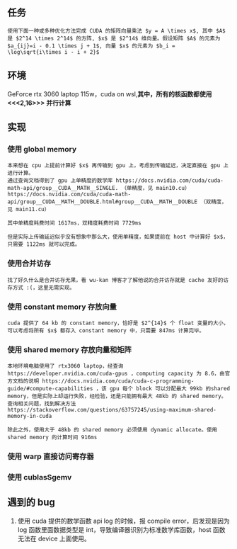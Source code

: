 ## 任务
    使用下面一种或多种优化方法完成 CUDA 的矩阵向量乘法 $y = A \times x$, 其中 $A$ 是 $2^14 \times 2^14$ 的方阵, $x$ 是 $2^14$ 维向量。假设矩阵 $A$ 的元素为 $a_{ij}=i - 0.1 \times j + 1$, 向量 $x$ 的元素为 $b_i = \log\sqrt{i\times i - i + 2}$ 

## 环境
GeForce rtx 3060 laptop 115w，cuda on wsl,**其中，所有的核函数都使用 <<<2,16>>> 并行计算**

## 实现

### 使用 global memory

    本来想在 cpu 上提前计算好 $x$ 再传输到 gpu 上，考虑到传输延迟，决定直接在 gpu 上进行计算。
    通过查询文档得到了 gpu 上单精度的数学库 https://docs.nvidia.com/cuda/cuda-math-api/group__CUDA__MATH__SINGLE. （单精度，见 main10.cu）  
    https://docs.nvidia.com/cuda/cuda-math-api/group__CUDA__MATH__DOUBLE.html#group__CUDA__MATH__DOUBLE （双精度，见 main11.cu）
    
    其中单精度耗费时间 1617ms，双精度耗费时间 7729ms

    但是实际上传输延迟似乎没有想象中那么大，使用单精度，如果提前在 host 中计算好 $x$，只需要 1122ms 就可以完成。

### 使用合并访存

    找了好久什么是合并访存无果，看 wu-kan 博客才了解他说的合并访存就是 cache 友好的访存方式 :(，这里无需实现。

### 使用 constant memory 存放向量

    cuda 提供了 64 kb 的 constant memory，恰好是 $2^{14}$ 个 float 变量的大小，可以考虑将所有 $x$ 都存入 constant memory 中，只需要 847ms 计算完毕。

### 使用 shared memory 存放向量和矩阵

    本地环境电脑使用了 rtx3060 laptop，经查询 https://developer.nvidia.com/cuda-gpus ，computing capacity 为 8.6，由官方文档的说明 https://docs.nvidia.com/cuda/cuda-c-programming-guide/#compute-capabilities ，该 gpu 每个 block 可以分配最大 99kb 的shared memory，但是实际上却运行失败，经检验，还是只能拥有最大 48kb 的 shared memory。查询相关问题，找到解决方法 https://stackoverflow.com/questions/63757245/using-maximum-shared-memory-in-cuda

    除此之外，使用大于 48kb 的 shared memory 必须使用 dynamic allocate。使用 shared memory 的计算时间 916ms

### 使用 warp 直接访问寄存器

### 使用 cublasSgemv


## 遇到的 bug
1. 使用 cuda 提供的数学函数 api log 的时候，报 compile error，后发现是因为 log 函数里面数据类型是 int，导致编译器识别为标准数学库函数，host 函数无法在 device 上面使用。